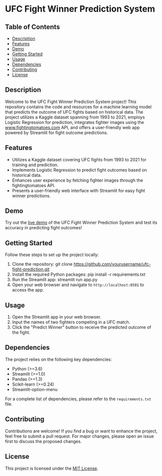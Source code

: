 # UFC Fight Winner Prediction System

## Table of Contents
- [Description](#description)
- [Features](#features)
- [Demo](#demo)
- [Getting Started](#getting-started)
- [Usage](#usage)
- [Dependencies](#dependencies)
- [Contributing](#contributing)
- [License](#license)

## Description
Welcome to the UFC Fight Winner Prediction System project! This repository contains the code and resources for a machine learning model that predicts the outcome of UFC fights based on historical data. The project utilizes a Kaggle dataset spanning from 1993 to 2021, employs Logistic Regression for prediction, integrates fighter images using the www.fightingtomatoes.com API, and offers a user-friendly web app powered by Streamlit for fight outcome predictions.

## Features
- Utilizes a Kaggle dataset covering UFC fights from 1993 to 2021 for training and prediction.
- Implements Logistic Regression to predict fight outcomes based on historical data.
- Enhances user experience by fetching fighter images through the fightingtomatoes API.
- Presents a user-friendly web interface with Streamlit for easy fight winner predictions.

## Demo
Try out the [live demo](https://ufc-winner-prediction-system.streamlit.app) of the UFC Fight Winner Prediction System and test its accuracy in predicting fight outcomes!

## Getting Started
Follow these steps to set up the project locally:

1. Clone the repository:
   git clone https://github.com/yourusername/ufc-fight-prediction.git
3. Install the required Python packages:
   pip install -r requirements.txt
3. Run the Streamlit app:
   streamlit run app.py
4. Open your web browser and navigate to `http://localhost:8501` to access the app.

## Usage
1. Open the Streamlit app in your web browser.
2. Input the names of two fighters competing in a UFC match.
3. Click the "Predict Winner" button to receive the predicted outcome of the fight.

## Dependencies
The project relies on the following key dependencies:
- Python (>=3.6)
- Streamlit (>=1.0)
- Pandas (>=1.3)
- Scikit-learn (>=0.24)
- Streamlit-option-menu

For a complete list of dependencies, please refer to the `requirements.txt` file.

## Contributing
Contributions are welcome! If you find a bug or want to enhance the project, feel free to submit a pull request. For major changes, please open an issue first to discuss the proposed changes.

## License
This project is licensed under the [MIT License](LICENSE).




